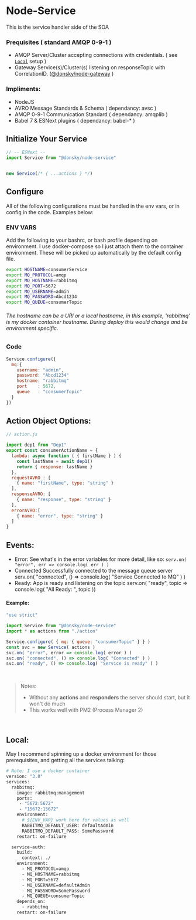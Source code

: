 # Node-Service

This is the service handler side of the SOA

### Prequisites ( standard AMQP 0-9-1 )
- AMQP Server/Cluster accepting connections with credentials. ( see  [`Local`](#Local) setup )
- Gateway Service(s)/Cluster(s) listening on responseTopic with CorrelationID. ([@donsky/node-gateway](https://www.npmjs.com/package/@donsky/node-gateway) )

### Impliments:
- NodeJS
- AVRO Message Standards & Schema ( dependancy: avsc )
- AMQP 0-9-1 Communication Standard ( dependancy: amqplib )
- Babel 7 & ESNext plugins ( dependancy: babel-* )


## Initialize Your Service

```javascript
// -- ESNext --
import Service from "@donsky/node-service"


new Service(/* { ...actions } */)
```
## Configure
All of the following configurations must be handled in the env vars, or in config in the code. Examples below:

### ENV VARS

Add the following to your bashrc, or bash profile depending on environment.
I use docker-compose so I just attach them to the container environment.
These will be picked up automatically by the default config file.

```bash
export HOSTNAME=consumerService
export MQ_PROTOCOL=amqp
export MQ_HOSTNAME=rabbitmq
export MQ_PORT=5672
export MQ_USERNAME=admin
export MQ_PASSWORD=Abcd1234
export MQ_QUEUE=consumerTopic
```
###### The hostname can be a URI or a local hostname, in this example, _'rabbitmq'_ is my docker container hostname. During deploy this would change and be environment specific.

### Code
```javascript
Service.configure({
  mq:{
    username: "admin",
    password: "Abcd1234"
    hostname: "rabbitmq"
    port    : 5672,
    queue   : "consumerTopic"
  }
})
```


## Action Object Options:

```javascript
// action.js

import dep1 from "Dep1"
export const consumerActionName = {
  lambda: async function ( { firstName } ) {
    const lastName = await dep1()
    return { response: lastName }
  },
  requestAVRO : [
    { name: "firstName", type: "string" }
  ],
  responseAVRO: [
    { name: "response", type: "string" }
  ],
  errorAVRO:[
    { name: "error", type: "string" }
  ]
}
```
## Events: 
- Error:
See what's in the error variables for more detail, like so:
`serv.on( "error", err => console.log( err ) )`
- Connected
Successfully connected to the message queue server
serv.on( "connected", () => console.log( "Service Connected to MQ" ) )
- Ready:
App is ready and listening on the topic
serv.on( "ready", topic => console.log( "All Ready: ", topic ))


#### Example:

```javascript
"use strict"

import Service from "@donsky/node-service"
import * as actions from "./action"

Service.configure( { mq: { queue: "consumerTopic" } } )
const svc = new Service( actions )
svc.on( "error", error => console.log( error ) )
svc.on( "connected", () => console.log( "Connected" ) )
svc.on( "ready", () => console.log( "Service is ready" ) )
```

<br/>

> Notes:
> - Without any __actions__ and __responders__ the server should start, but it won't do much
> - This works well with PM2 (Process Manager 2)

<br/>

## Local:

May I recommend spinning up a docker environment for those prerequisites, and getting all the services talking:

```Dockerfile
# Note: I use a docker container
version: "3.8"
services:
  rabbitmq:
    image: rabbitmq:management
    ports:
     - "5672:5672"
     - "15672:15672"
    environment:
      # ${ENV_VAR} work here for values as well
      RABBITMQ_DEFAULT_USER: defaultAdmin
      RABBITMQ_DEFAULT_PASS: SomePassword
    restart: on-failure   

  service-auth:
    build:
      context: ./
    environment:
      - MQ_PROTOCOL=amqp
      - MQ_HOSTNAME=rabbitmq
      - MQ_PORT=5672
      - MQ_USERNAME=defaultAdmin
      - MQ_PASSWORD=SomePassword
      - MQ_QUEUE=consumerTopic
    depends_on:
      - rabbitmq
    restart: on-failure
```